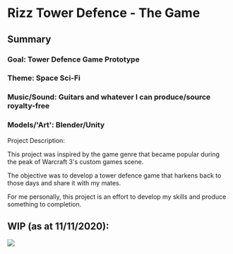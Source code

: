 # Rizz Tower Defence - The Game

## Summary
### Goal: Tower Defence Game Prototype
### Theme: Space Sci-Fi
### Music/Sound: Guitars and whatever I can produce/source royalty-free
### Models/'Art': Blender/Unity

Project Description:

This project was inspired by the game genre that became popular during the peak of Warcraft 3's custom games scene.

The objective was to develop a tower defence game that harkens back to those days and share it with my mates.

For me personally, this project is an effort to develop my skills and produce something to completion.

## WIP (as at 11/11/2020):
![](2020_11_11_RizzTD_zeEarth.gif)
